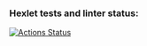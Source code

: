 ### Hexlet tests and linter status:
[![Actions Status](https://github.com/yakovlevaos/layout-designer-project-58/workflows/hexlet-check/badge.svg)](https://github.com/yakovlevaos/layout-designer-project-58/actions)